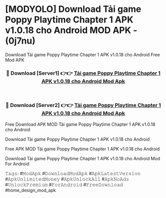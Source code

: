# [MODYOLO] Download Tải game Poppy Playtime Chapter 1 APK v1.0.18 cho Android MOD APK - (0j7nu)
Download Tải game Poppy Playtime Chapter 1 APK v1.0.18 cho Android Free Mod APK

<div align="center">
<h3>🔴 Download [Server1] 👉👉 <a href="https://apk-comot.site?title=Tải_game_Poppy_Playtime_Chapter_1_APK_v1.0.18_cho_Android">Tải game Poppy Playtime Chapter 1 APK v1.0.18 cho Android Mod Apk</a></h3><br>

<h3>🔴 Download [Server2] 👉👉 <a href="https://apk-comot.site?title=Tải_game_Poppy_Playtime_Chapter_1_APK_v1.0.18_cho_Android">Tải game Poppy Playtime Chapter 1 APK v1.0.18 cho Android Mod Apk</a></h3>
</div>


Free Download APK MOD Tải game Poppy Playtime Chapter 1 APK v1.0.18 cho Android

Download Tải game Poppy Playtime Chapter 1 APK v1.0.18 cho Android 

Free APK MOD Tải game Poppy Playtime Chapter 1 APK v1.0.18 cho Android 

Download Tải game Poppy Playtime Chapter 1 APK v1.0.18 cho Android Mod For Android

𝚃𝚊𝚐𝚜: #𝙼𝚘𝚍𝙰𝚙𝚔 #𝙳𝚘𝚠𝚗𝚕𝚘𝚊𝚍𝙼𝚘𝚍𝙰𝚙𝚔 #𝙰𝚙𝚔𝙻𝚊𝚝𝚎𝚜𝚝𝚅𝚎𝚛𝚜𝚒𝚘𝚗 #𝙰𝚙𝚔𝚄𝚗𝚕𝚒𝚖𝚒𝚝𝚎𝚍𝙼𝚘𝚗𝚎𝚢 #𝙰𝚙𝚔𝚄𝚗𝚕𝚘𝚌𝚔𝙰𝚕𝚕 #𝙰𝚙𝚔𝙽𝚘𝙰𝚍𝚜 #𝚄𝚗𝚕𝚘𝚌𝚔𝙿𝚛𝚎𝚖𝚒𝚞𝚖 #𝙵𝚘𝚛𝙰𝚗𝚍𝚛𝚘𝚒𝚍 #𝙵𝚛𝚎𝚎𝙳𝚘𝚠𝚗𝚕𝚘𝚊𝚍 #home_design_mod_apk